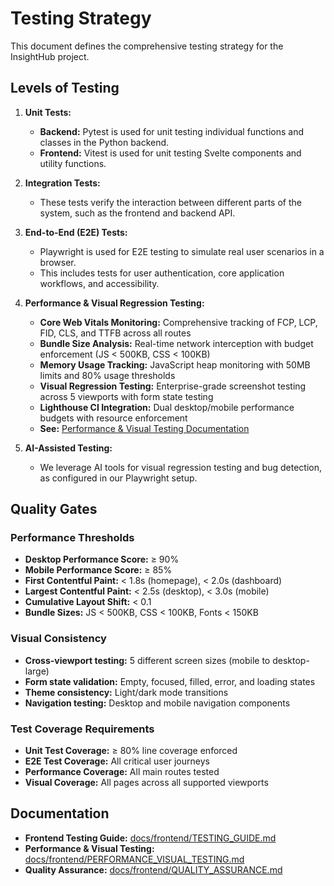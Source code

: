# Testing Strategy

This document defines the comprehensive testing strategy for the InsightHub project.

## Levels of Testing

1.  **Unit Tests:**
    -   **Backend:** Pytest is used for unit testing individual functions and classes in the Python backend.
    -   **Frontend:** Vitest is used for unit testing Svelte components and utility functions.

2.  **Integration Tests:**
    -   These tests verify the interaction between different parts of the system, such as the frontend and backend API.

3.  **End-to-End (E2E) Tests:**
    -   Playwright is used for E2E testing to simulate real user scenarios in a browser.
    -   This includes tests for user authentication, core application workflows, and accessibility.

4.  **Performance & Visual Regression Testing:**
    -   **Core Web Vitals Monitoring:** Comprehensive tracking of FCP, LCP, FID, CLS, and TTFB across all routes
    -   **Bundle Size Analysis:** Real-time network interception with budget enforcement (JS < 500KB, CSS < 100KB)
    -   **Memory Usage Tracking:** JavaScript heap monitoring with 50MB limits and 80% usage thresholds
    -   **Visual Regression Testing:** Enterprise-grade screenshot testing across 5 viewports with form state testing
    -   **Lighthouse CI Integration:** Dual desktop/mobile performance budgets with resource enforcement
    -   **See:** [Performance & Visual Testing Documentation](../frontend/PERFORMANCE_VISUAL_TESTING.md)

5.  **AI-Assisted Testing:**
    -   We leverage AI tools for visual regression testing and bug detection, as configured in our Playwright setup.

## Quality Gates

### Performance Thresholds
- **Desktop Performance Score:** ≥ 90%
- **Mobile Performance Score:** ≥ 85%
- **First Contentful Paint:** < 1.8s (homepage), < 2.0s (dashboard)
- **Largest Contentful Paint:** < 2.5s (desktop), < 3.0s (mobile)
- **Cumulative Layout Shift:** < 0.1
- **Bundle Sizes:** JS < 500KB, CSS < 100KB, Fonts < 150KB

### Visual Consistency
- **Cross-viewport testing:** 5 different screen sizes (mobile to desktop-large)
- **Form state validation:** Empty, focused, filled, error, and loading states
- **Theme consistency:** Light/dark mode transitions
- **Navigation testing:** Desktop and mobile navigation components

### Test Coverage Requirements
- **Unit Test Coverage:** ≥ 80% line coverage enforced
- **E2E Test Coverage:** All critical user journeys
- **Performance Coverage:** All main routes tested
- **Visual Coverage:** All pages across all supported viewports

## Documentation
- **Frontend Testing Guide:** [docs/frontend/TESTING_GUIDE.md](../frontend/TESTING_GUIDE.md)
- **Performance & Visual Testing:** [docs/frontend/PERFORMANCE_VISUAL_TESTING.md](../frontend/PERFORMANCE_VISUAL_TESTING.md)
- **Quality Assurance:** [docs/frontend/QUALITY_ASSURANCE.md](../frontend/QUALITY_ASSURANCE.md)
